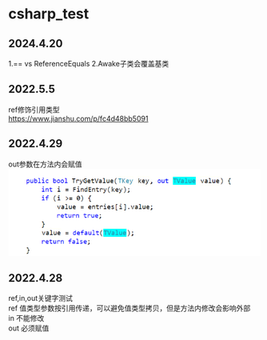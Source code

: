 # csharp_test

2024.4.20
--------
1.== vs ReferenceEquals
2.Awake子类会覆盖基类


2022.5.5
--------
ref修饰引用类型  
https://www.jianshu.com/p/fc4d48bb5091


2022.4.29
---------
out参数在方法内会赋值
![img.png](img.png)


2022.4.28
---------
ref,in,out关键字测试  
ref 值类型参数按引用传递，可以避免值类型拷贝，但是方法内修改会影响外部  
in  不能修改  
out 必须赋值